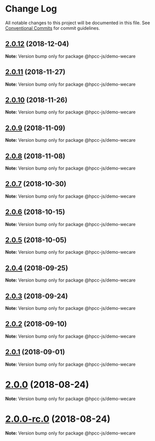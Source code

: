 # Change Log

All notable changes to this project will be documented in this file.
See [Conventional Commits](https://conventionalcommits.org) for commit guidelines.

## [2.0.12](https://github.com/GordonSmith/Visualization/compare/@hpcc-js/demo-wecare@2.0.11...@hpcc-js/demo-wecare@2.0.12) (2018-12-04)

**Note:** Version bump only for package @hpcc-js/demo-wecare






## [2.0.11](https://github.com/GordonSmith/Visualization/compare/@hpcc-js/demo-wecare@2.0.10...@hpcc-js/demo-wecare@2.0.11) (2018-11-27)

**Note:** Version bump only for package @hpcc-js/demo-wecare






<a name="2.0.10"></a>
## [2.0.10](https://github.com/GordonSmith/Visualization/compare/@hpcc-js/demo-wecare@2.0.9...@hpcc-js/demo-wecare@2.0.10) (2018-11-26)

**Note:** Version bump only for package @hpcc-js/demo-wecare





<a name="2.0.9"></a>
## [2.0.9](https://github.com/GordonSmith/Visualization/compare/@hpcc-js/demo-wecare@2.0.8...@hpcc-js/demo-wecare@2.0.9) (2018-11-09)

**Note:** Version bump only for package @hpcc-js/demo-wecare





<a name="2.0.8"></a>
## [2.0.8](https://github.com/GordonSmith/Visualization/compare/@hpcc-js/demo-wecare@2.0.7...@hpcc-js/demo-wecare@2.0.8) (2018-11-08)

**Note:** Version bump only for package @hpcc-js/demo-wecare





<a name="2.0.7"></a>
## [2.0.7](https://github.com/GordonSmith/Visualization/compare/@hpcc-js/demo-wecare@2.0.6...@hpcc-js/demo-wecare@2.0.7) (2018-10-30)

**Note:** Version bump only for package @hpcc-js/demo-wecare





<a name="2.0.6"></a>
## [2.0.6](https://github.com/GordonSmith/Visualization/compare/@hpcc-js/demo-wecare@2.0.5...@hpcc-js/demo-wecare@2.0.6) (2018-10-15)

**Note:** Version bump only for package @hpcc-js/demo-wecare





<a name="2.0.5"></a>
## [2.0.5](https://github.com/GordonSmith/Visualization/compare/@hpcc-js/demo-wecare@2.0.4...@hpcc-js/demo-wecare@2.0.5) (2018-10-05)

**Note:** Version bump only for package @hpcc-js/demo-wecare





<a name="2.0.4"></a>
## [2.0.4](https://github.com/GordonSmith/Visualization/compare/@hpcc-js/demo-wecare@2.0.3...@hpcc-js/demo-wecare@2.0.4) (2018-09-25)

**Note:** Version bump only for package @hpcc-js/demo-wecare





<a name="2.0.3"></a>
## [2.0.3](https://github.com/GordonSmith/Visualization/compare/@hpcc-js/demo-wecare@2.0.2...@hpcc-js/demo-wecare@2.0.3) (2018-09-24)

**Note:** Version bump only for package @hpcc-js/demo-wecare





<a name="2.0.2"></a>
## [2.0.2](https://github.com/GordonSmith/Visualization/compare/@hpcc-js/demo-wecare@2.0.1...@hpcc-js/demo-wecare@2.0.2) (2018-09-10)

**Note:** Version bump only for package @hpcc-js/demo-wecare





<a name="2.0.1"></a>
## [2.0.1](https://github.com/GordonSmith/Visualization/compare/@hpcc-js/demo-wecare@2.0.0...@hpcc-js/demo-wecare@2.0.1) (2018-09-01)

**Note:** Version bump only for package @hpcc-js/demo-wecare





<a name="2.0.0"></a>
# [2.0.0](https://github.com/GordonSmith/Visualization/compare/@hpcc-js/demo-wecare@0.0.55...@hpcc-js/demo-wecare@2.0.0) (2018-08-24)

**Note:** Version bump only for package @hpcc-js/demo-wecare





<a name="2.0.0-rc.0"></a>
# [2.0.0-rc.0](https://github.com/GordonSmith/Visualization/compare/@hpcc-js/demo-wecare@0.0.55...@hpcc-js/demo-wecare@2.0.0-rc.0) (2018-08-24)

**Note:** Version bump only for package @hpcc-js/demo-wecare
